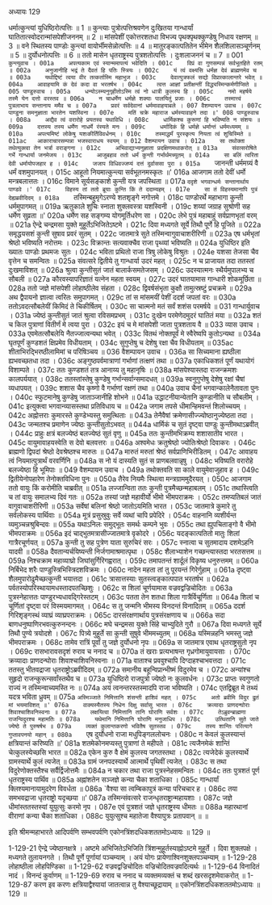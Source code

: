 अध्यायः 129

धर्मात्कुन्त्यां युधिष्ठिरोत्पत्तिः ॥ 1 ॥ कुन्त्याः पुत्रोत्पत्तिश्रवणेन दुःखितया गान्धार्यां घातितात्स्वोदरान्मांसपेशीजननम् ॥ 2 ॥ मांसपेशीं एकोत्तरशतधा विभज्य पृथक्पृथक्कुण्डेषु निधाय रक्षणम् ॥ 3 ॥ वने स्थितस्य पाण्डोः कुन्त्यां वायोर्भीमसेन्नोत्पत्तिः ॥ 4 ॥ मातुरङ्कात्पतितेन भीमेन शैलशिलासञ्चूर्णनम् ॥ 5 ॥ दुर्योधनोत्पत्तिः ॥ 6 ॥ ततो मासेन धृतराष्ट्रस्य पुत्रशतोत्पत्तिः । दुःशलाजननं च ॥ 7 ॥
001	`कुन्त्युवाच ।
001a	अपत्यकाम एवं स्यान्ममापत्यं भवेदिति ।
001c	विप्रं वा गुणसम्पन्नं सर्वभूतहिते रतम् ॥
002a	अनुजानीहि भद्रं ते दैवतं हि पतिः स्त्रियः ।
002c	यं त्वं वक्ष्यसि धर्मज्ञ देवं ब्राह्मणमेव च ॥
003a	यथोद्दिष्टं त्वया वीर तत्कर्तास्मि महाभुज ।
003c	देवात्पुत्रफलं सद्यो विप्रात्कालान्तरे भवेत् ॥
004a	आवाहयामि कं देवं कदा वा भरतर्षभ ।
004c	त्वत्त आज्ञां प्रतीक्षन्तीं विद्ध्यस्मिन्कर्मणीप्सिते ॥
005	पाण्डुरुवाच ।
005a	धन्योऽस्म्यनुगृहीतोऽस्मि त्वं नो धात्री कुलस्य हि ।
005c	नमो महर्षये तस्मै येन दत्तो वरस्तव ॥
006a	न चाधर्मेण धर्मज्ञे शक्याः पालयितुं प्रजाः ।
006c	तस्मात्त्वं पुत्रलाभाय सन्तानाय ममैव च ॥
007a	प्रवरं सर्वदेवानां धर्ममावाहयाबले ।
007	वैशम्पायन उवाच ।
007c	पाण्डुना समनुज्ञाता भारतेन यशस्विना ।
007e	मतिं चक्रे महाराज धर्मस्यावाहने तदा ॥'
008	पाण्डुरुवाच ।
008a	अद्यैव त्वं वरारोहे प्रयतस्व यथाविधि ।
008c	धार्मिकश्च कुरूणां हि भविष्यति न संशयः ॥
009a	दत्तस्य तस्य धर्मेण नाधर्मे रंस्यते मनः ।
009c	धर्मादिकं हि धर्मज्ञे धर्मान्तं धर्ममध्यमम् ॥
010a	अपत्यमिष्टं लोकेषु यशःकीर्तिविवर्धनम् ।
010c	तस्माद्धर्मं पुरस्कृत्य नियता त्वं शुचिस्मिते ॥
011ac	आकाराचारसम्पन्ना भजस्वाराधय स्वयम् ॥
012	वैशम्पायन उवाच ।
012a	सा तथोक्ता तथेत्युक्त्वा तेन भर्त्रा वराङ्गना ।
012c	अभिवाद्याभ्यनुज्ञाता प्रदक्षिणमथाकरोत् ॥
013a	संवत्सरोषिते गर्भे गान्धार्या जनमेजय ।
013c	आजुबहाव ततो धर्मं कुन्ती गर्भार्थमच्युतम् ॥
014a	सा बलिं त्वरिता देवी धर्मायोपजहार ह ।
014c	जजाप विधिवज्जप्यं दत्तं दुर्वाससा पुरा ॥
015a	`जानन्ती धर्ममग्र्यं वै धर्मं वशमुपानयत् ।
015c	आहूतो नियमात्कुन्त्या सर्वभूतनमस्कृतः ॥'
016a	आजगाम ततो देवीं धर्मो मन्त्रबलात्ततः ।
016c	विमाने सूर्यसङ्काशे कुन्ती यत्र जपस्थिता ॥
017a	`ददृशे भगवान्धर्मः सन्तानार्थाय पाण्डवे ।'
017c	विहस्य तां ततो ब्रूयाः कुन्ति किं ते ददाम्यहम् ।
017e	सा तं विहस्यमानापि पुत्रं देह्यब्रवीदिदम् ॥
018a	`तस्मिन्बहुमृगेऽरण्ये शतशृङ्गे नगोत्तमे ।
018c	पाण्डोरर्थे महाभागा कुन्ती धर्ममुपागमत् ॥
019a	ऋतुकाले शुचिः स्नाता शुक्लवस्त्रा यशस्विनी ।
019c	शय्यां जग्राह सुश्रोणी सह धर्मेण सुव्रता ॥'
020a	धर्मेण सह सङ्गम्य योगमूर्तिधरेण सा ।
020c	लेभे पुत्रं महाबाहुं सर्वप्राणभृतां वरम् ॥
021a	ऐन्द्रे चन्द्रमसा युक्ते मुहूर्तेऽभिजितेऽष्टमे ।
021c	दिवा मध्यगते सूर्ये तिथौ पूर्णे हि पूजिते ॥
022a	समृद्धयसशं कुन्ती सुषाव प्रवरं सुतम् ।
022c	जातमात्रे सुते तस्मिन्वागुवाचाशरीरिणी ॥
023a	एष धर्मभृतां श्रेष्ठो भविष्यति नरोत्तमः ।
023c	विक्रान्तः सत्यवाक्चैव राजा पृथ्व्यां भविष्यति ॥
024a	युधिष्ठिर इति ख्यातः पाण्डोः प्रथमजः सुतः ।
024c	भविता प्रथितो राजा त्रिषु लोकेषु विश्रुतः ।
024e	यशसा तेजसा चैव वृत्तेन च समन्वितः ॥
025a	संवत्सरे द्वितीये तु गान्धार्या उदरं महत् ।
025c	न च प्राजायत तदा ततस्तां दुःखमाविशत् ॥
026a	श्रुत्वा कुन्तीसुतं जातं बालार्कसमतेजसम् ।
026c	उदस्यात्मनः स्थैर्यमुपालभ्य च सौबली ॥
027a	कौरवस्यापरिज्ञातं यत्नेन महता स्वयम् ।
027c	उदरं घातयामास गान्धारी शोकमूर्छिता ॥
028a	ततो जज्ञे मांसपेशी लोहाष्ठीलेव संहता ।
028c	द्विवर्षसंभृता कुक्षौ तामुत्स्रष्टुं प्रचक्रमे ॥
029a	अथ द्वैपायनो ज्ञात्वा त्वरितः समुपागमत् ।
029c	तां स मांसमयीं पेशीं ददर्श जपतां वरः ॥
030a	ततोऽवदत्सौबलेयीं किमिदं ते चिकीर्षितम् ।
030c	सा चात्मनो मतं सर्वं शशंस परमर्षये ॥
031	गान्धार्युवाच ।
031a	ज्येष्ठं कुन्तीसुतं जातं श्रुत्वा रविसमप्रभम् ।
031c	दुःखेन परमेणेदमुदरं घातितं मया ॥
032a	शतं च किल पुत्राणां वितीर्णं मे त्वया पुरा ।
032c	इयं च मे मांसपेशी जाता पुत्रशताय वै ॥
033	व्यास उवाच ।
033a	एवमेतत्सौबलेयि नैतज्जात्वन्यथा भवेत् ।
033c	वितथं नोक्तपूर्वं मे स्वैरेष्वपि कुतोऽन्यथा ॥
034a	घृतपूर्णं कुण्डशतं क्षिप्रमेव विधीयताम् ।
034c	सुगुप्तेषु च देशेषु रक्षा चैव विधीयताम् ॥
035ac	शीताभिरद्भिरष्ठीलामिमां च परिषिञ्चय ॥
036	वैशम्पायन उवाच ।
036a	सा सिच्यमाना ह्यष्ठीला ह्यभवच्छतधा तदा ।
036c	अङ्गुष्ठपर्वमात्राणां गर्भाणां तत्क्षणं तथा ॥
037a	एकाधिकशतं पूर्णं यथायोगं विशाम्पते ।
037c	ततः कुण्डशतं तत्र आनाय्य तु महानृषिः ॥
038a	मांसपेश्यास्तदा राजन्क्रमशः कालपर्ययात् ।
038c	ततस्तांस्तेषु कुण्डेषु गर्भान्सर्वान्समादधत् ॥
039a	स्वनुगुप्तेषु देशेषु रक्षां चैषां व्यधापयत् ।
039c	शशास चैव कृष्णो वै गर्भाणां रक्षणं तथा ॥
040a	उवाच चैनां भगवान्कालेनैतावता पुनः ।
040c	स्फुटमानेषु कुण्डेषु जाताञ्जानीहि शोभने ॥
041a	उद्धाटनीयान्येतानि कुण्डानीति च सौबलीम् ।
041c	इत्युक्त्वा भगवान्व्यासस्तथा प्रतिविधाय च ॥
042a	जगाम तपसे धीमान्हिमवन्तं शिलोच्चयम् ।
042c	अह्नोत्तराः कुमारस्ते कुण्डेभ्यस्तु समुत्थिताः ॥
043a	तेनैवैषां क्रमेणासीज्ज्योष्ठानुज्येष्ठता तदा ।
043c	जन्मतश्च प्रमाणेन ज्येष्ठः कुन्तीसुतोऽभवत् ॥
044a	धार्मिकं च सुतं दृष्ट्वा पाण्डुः कुन्तीमथाऽब्रवीत् ।
044c	प्राहुः क्षत्रं बलज्येष्ठं बलज्येष्ठं सुतं वृणु ॥
045a	ततः कुन्तीमभिक्रम्य शशासातीव भारत ।
045c	वायुमावाहयस्वेति स देवो बलवत्तरः ॥
046a	अश्वमेधः क्रतुश्रेष्ठो ज्योतिःश्रेष्ठो दिवाकरः ।
046c	ब्राह्मणो द्विपदां श्रेष्ठो देवश्रेष्ठश्च मारुतः ॥
047a	मारुतं मरुतां श्रेष्ठं सर्वप्राणिभिरीडितम् ।
047c	आवाहय त्वं नियमात्पुत्रार्थं वरवर्णिनि ॥
048a	स नो यं दास्यति सुतं स प्राणबलवान्नृषु ।
048c	भविष्यति वरारोहे बलज्येष्ठा हि भूमिपाः ॥
049	वैशम्पायन उवाच ।
049a	तथोक्तवति सा काले वायुमेवाजुहाव ह ।
049c	द्वितीयेनोपहारेण तेनोक्तविधिना पुनः ॥
050a	तैरेव नियमैः स्थित्वा मन्त्रग्राममुदैरयत् ।
050c	आजगाम ततो वायुः किं करोमीति चाब्रवीत् ॥
051a	लज्जान्विता ततः कुन्ती पुत्रमैच्छन्महाबलम् ।
051c	तथास्त्विति च तां वायुः समालभ्य दिवं गतः ॥
052a	तस्यां जज्ञे महावीर्यो भीमो भीमपराक्रमः ।
052c	तमप्यतिबलं जातं वागुवाचाशरीरिणी ॥
053a	सर्वेषां बलिनां श्रेष्ठो जातोऽयमिति भारत ।
053c	जातमात्रे कुमारे तु सर्वलोकस्य पार्थिवाः ॥
054a	मूत्रं प्रसुस्रुवुः सर्वे व्यथां चापि प्रपेदिरे ।
054c	वाहनानि व्यशीर्यन्त व्यमुञ्चन्नश्रुबिन्दवः ॥
055a	यथाऽनिलः समुद्भूतः समर्थः कम्पने भुवः ।
055c	तथा ह्युपचिताङ्गो वै भीमो भीमपराक्रमः ॥
056a	इदं चाद्भुतमत्रासीज्जातमात्रे वृकोदरे ।
056c	यदङ्कात्पतितो मातुः शिलां गात्रैरचूर्णयत् ॥
057a	कुन्ती तु सह पुत्रेण याता सुरुचिरं सरः ।
057c	स्नात्वा च सुतमादाय दशमेऽहनि यादवी ॥
058a	दैवतान्यर्चयिष्यन्ती निर्जगामाश्रमात्पृथा ।
058c	शैलाभ्याशेन गच्छन्त्यास्तदा भरतसत्तम ॥
059a	निश्चक्राम महाव्याघ्रो जिघांसुर्गिरिगह्वरात् ।
059c	तमापतन्तं शार्दूलं विकृष्य धनुरुत्तमम् ॥
060a	निर्बिभेद शरैः पाण्डुस्त्रिभिस्त्रिदशविक्रमः ।
060c	नादेन महता तां तु पूरयन्तं गिरेर्गुहाम् ॥
061a	दृष्ट्वा शैलमुपारोढुमैच्छत्कुन्ती भयात्तदा ।
061c	त्रासात्तस्याः सुतस्त्वङ्कात्पपात भरतर्षभ ॥
062a	पर्वतस्योपरिस्थायामधस्तादपतच्छिशुः ।
062c	स शिलां चूर्णयामास वज्रवद्वज्रिचोदितः ॥
063a	पुत्रस्नेहात्ततः पाण्डुरभ्यधावद्गिरेस्तटम् ।
063c	पतता तेन शतधा शिला गात्रैर्विचूर्णिता ॥
064a	शिलां च चूर्णितां दृष्ट्वा परं विस्मयमागमत् ।
064c	स तु जन्मनि भीमस्य विनदन्तं विनादितम् ॥
065a	ददर्श गिरिशृङ्गस्थं व्याघ्रं व्याघ्रपराक्रमः ।
065c	दारसंरक्षणार्थाय पुत्रसंरक्षणाय च ॥
066a	सदा बाणधनुष्पाणिरभवत्कुरुनन्दनः ।
066c	मघे चन्द्रमसा युक्ते सिंहे चाभ्युदिते गुरौ ॥
067a	दिवा मध्यगते सूर्ये तिथौ पुण्ये त्रयोदशे ।
067c	पित्र्ये मुहूर्ते सा कुन्ती सुषुवे भीममच्युतम् ॥
068a	यस्मिन्नहनि भमस्तु जज्ञे भीमपराक्रमः ।
068c	तामेव रात्रिं पूर्वां तु जज्ञे दुर्योधनो नृपः ॥
069a	स जातमात्र एवाथ धृतराष्ट्रसुतो नृप ।
069c	रासभारावसदृशं रुराव च ननाद च ॥
070a	तं खराः प्रत्यभाषन्त गृध्रगोमायुवायसाः ।
070c	क्रव्यादाः प्राणदन्घोराः शिवाश्चाशिवनिस्वनाः ॥
071a	वाताश्च प्रववुश्चापि दिग्दाहश्चाभवत्तदा ।
071c	ततस्तु भीतवद्राजा धृतराष्ट्रोऽब्रवीदिदम् ॥
072a	समानीय बहून्विप्रान्भीष्मं विदुरमेव च ।
072c	अन्यांश्च सुहृदो राजन्कुरून्सर्वांस्तथैव च ॥
073a	युधिष्ठिरो राजपुत्रो ज्येष्ठो नः कुलवर्धनः ।
073c	प्राप्तः स्वगुणतो राज्यं न तस्मिन्वाच्यमस्ति नः ॥
074a	अयं त्वनन्तरस्तस्मादपि राजा भविष्यति ।
074c	एतद्विब्रूत मे तथ्यं यदत्र भविता ध्रुवम् ॥
075a	`अस्मिञ्जाते निमित्तानि शंसन्ती हाशिवं महत् ।
075c	अतो ब्रवीमि विदुर द्रुतं मां भयमाविशत् ॥'
076a	वाक्यस्यैतस्य निधेन दिक्षु सर्वासु भारत ।
076c	क्रव्यादाः प्राणदन्घोराः शिवाश्चाशिवनिस्वनाः ॥
077a	लक्षयित्वा निमित्तानि तानि घोराणि सर्वशः ।
077c	तेऽब्रुवन्ब्राह्मणा राजन्विदुरश्च महामतिः ॥
078a	यथेमानि निमित्तानि घोराणि मनुजाधिप ।
078c	उत्थितानि सुते जाते ज्येष्ठे ते पुरुषर्षभ ॥
079a	व्यक्तं कुलान्तकरणो भवितैष सुतस्तव ।
079c	तस्य शान्तिः परित्यागे गुप्तावपनयो महान् ॥
080a	`एष दुर्योधनो राजा मधुपिङ्गललोचनः ।
080c	न केवलं कुलस्यान्तं क्षत्रियान्तं करिष्यति ॥'
081a	शतमेकोनमप्यस्तु पुत्राणां ते महीपते ।
081c	त्यजैनमेकं शान्तिं चेत्कुलस्येच्छसि भारत ॥
082a	एकेन कुरु वै क्षेमं कुलस्य जगतस्तथा ।
082c	त्यजेदेकं कुलस्यार्थे ग्रामस्यार्थे कुलं त्यजेत् ॥
083a	ग्रामं जनपदस्यार्थे आत्मार्थे पृथिवीं त्यजेत् ।
083c	स तथा विदुरेणोक्तस्तैश्च सर्वैर्द्विजोत्तमैः ॥
084a	न चकार तथा राजा पुत्रस्नेहसमन्वितः ।
084c	ततः पुत्रशतं पूर्ण धृतराष्ट्रस्य पार्थिव ॥
085a	अह्नांशतेन सञ्जज्ञे कन्या चैका शताधिका ।
085c	गान्धार्यां क्लिश्यमानायामुदरेण विवर्धता ॥
086a	`वैश्या सा त्वम्बिकापुत्रं कन्या परिचचार ह ।
086c	तया समभवद्राजा धृतराष्ट्रो यदृच्छया ॥'
087a	तस्मिन्संवत्सरे राजन्धृतराष्ट्रान्महायशाः ।
087c	जज्ञे धीमांस्ततस्तस्यां युयुत्सुः करमो नृप ।
087e	एवं पुत्रशतं जज्ञे धृतराष्ट्रस्य धीमतः ॥
088a	महारथानां वीराणां कन्या चैका शताधिका ।
088c	युयुत्सुश्च महातेजा वैश्यापुत्रः प्रतापवान् ॥ ॥

इति श्रीमन्महाभारते आदिपर्वणि सम्भवपर्वणि एकोनत्रिंशदधिकशततमोऽध्यायः ॥ 129 ॥

1-129-21 ऐन्द्रे ज्येष्ठानक्षत्रे । अष्टमे अभिजितेऽभिजिति त्रिंशन्मुहूर्तस्याह्नोऽष्टमे मुहूर्ते । दिवा शुक्लपक्षे । मध्यगते तुलायनगते । तिथौ पूर्णे पूर्णायां पञ्चम्याम् । अयं योगः प्रायेणाश्विनशुक्लपञ्चम्याम् ॥ 1-129-28 लोहाष्ठीला लोहपिण्डिका ॥ 1-129-62 वज्रवद्वज्रिचोदितः वज्रिचोदितवज्रवदित्यर्थः ॥ 1-129-64 विनादितं नादं । विनन्दं कुर्वाणम् ॥ 1-129-69 रुराव च ननाद च व्यक्तमव्यक्तं च शब्दं खरसदृशमेवाकरोत् ॥ 1-129-87 करण इव करणः क्षत्रियाद्वैश्यायां जातत्वान्न तु वैश्याच्छूद्रायाम् ॥ एकोनत्रिंशदधिकशततमोऽध्यायः ॥ 129 ॥
